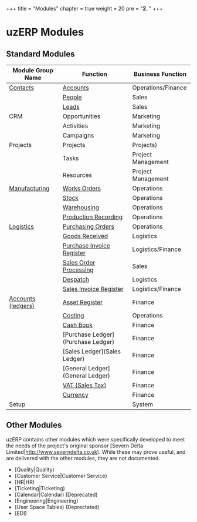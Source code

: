 +++
title = "Modules"
chapter = true
weight = 20
pre = "<b>2. </b>"
+++

# uzERP Modules

## Standard Modules

| Module Group Name | Function | Business Function |
| ------ | ------  | ------ |
| [Contacts](contacts)           | [Accounts](contacts/accounts)                | Operations/Finance     |
|                                | [People](contacts/people)                    | Sales                  |
|                                | [Leads](contacts/leads)                      | Sales                  |
| CRM                            | Opportunities                                | Marketing              |
|                                | Activities                                   | Marketing              |
|                                | Campaigns                                    | Marketing              |
| Projects                       | Projects|Projects)                           | Project Management     |
|                                | Tasks                                        | Project Management     |
|                                | Resources                                    | Project Management     |
| [Manufacturing](manufacturing) | [Works Orders](manufacturing/works-orders)   | Operations             |
|                                | [Stock](Manufacturing/Stock)                 | Operations             |
|                                | [Warehousing](Manufacturing/Warehousing)     | Operations             |
|                                | [Production Recording](Production-Recording)  | Operations             |
| [Logistics](logistics)         | [Purchasing Orders](Logistics/Purchasing/Purchase-Order-Processing)   | Operations             |
|                                | [Goods Received](Logistics/Purchasing/Receiving)         | Logistics              |
|                                | [Purchase Invoice Register](Logistics/Purchasing/Invoicing) | Logistics/Finance      |
|                                | [Sales Order Processing](Logistics/Sales/Sales-Order-Processing) | Sales                  |
|                                | [Despatch](Logistics/Sales/Despatch)                     | Logistics              |
|                                | [Sales Invoice Register](Logistics/Sales/Invoicing)      | Logistics/Finance      |
| [Accounts (ledgers)](accounts) | [Asset Register](Asset-Register)             | Finance                |
|                                | [Costing](Costing)                           | Operations             |
|                                | [Cash Book](cashbook)                        | Finance                |
|                                | [Purchase Ledger](Purchase Ledger)           | Finance                |
|                                | [Sales Ledger](Sales Ledger)                 | Finance                |
|                                | [General Ledger](General Ledger)             | Finance                |
|                                | [VAT (Sales Tax)](VAT)                       | Finance                |
|                                | [Currency](Currency)                         | Finance |
|  Setup |                       | System |


## Other Modules

uzERP contains other modules which were specifically developed to meet the needs of the project's original sponsor [Severn Delta Limited|http://www.severndelta.co.uk). While these may prove useful, and are delivered with the other modules, they are not documented.


* [Quality|Quality)
* [Customer Service|Customer Service)
* [HR|HR)
* [Ticketing|Ticketing)
* [Calendar|Calendar) (Deprecated)
* [Engineering|Engineering)
* [User Space Tables) (Deprectated)
* [EDI)
